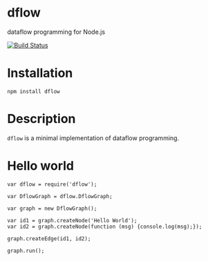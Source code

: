 dflow
=====

dataflow programming for Node.js

[![Build Status](https://travis-ci.org/fibo/dflow.png?branch=master)](https://travis-ci.org/fibo/dflow.png?branch=master)

# Installation

    npm install dflow

# Description

`dflow` is a minimal implementation of dataflow programming.

# Hello world

    var dflow = require('dflow');

    var DflowGraph = dflow.DflowGraph;

    var graph = new DflowGraph();

    var id1 = graph.createNode('Hello World');
    var id2 = graph.createNode(function (msg) {console.log(msg);});

    graph.createEdge(id1, id2);

    graph.run();

